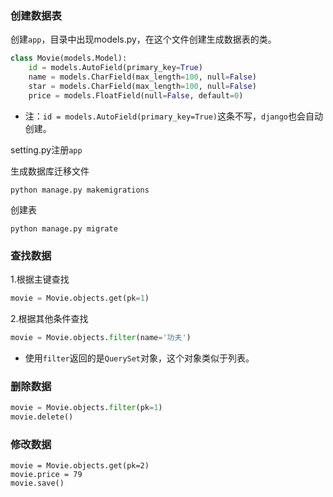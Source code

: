 ### 创建数据表
创建`app`，目录中出现models.py，在这个文件创建生成数据表的类。

```python
class Movie(models.Model):
    id = models.AutoField(primary_key=True)
    name = models.CharField(max_length=100, null=False)
    star = models.CharField(max_length=100, null=False)
    price = models.FloatField(null=False, default=0)
```
* 注：`id = models.AutoField(primary_key=True)`这条不写，`django`也会自动创建。

setting.py注册`app`

生成数据库迁移文件

```
python manage.py makemigrations
```

创建表

```
python manage.py migrate
```

### 查找数据
1.根据主键查找

```python
movie = Movie.objects.get(pk=1)
```
2.根据其他条件查找

```python
movie = Movie.objects.filter(name='功夫')
```
* 使用`filter`返回的是`QuerySet`对象，这个对象类似于列表。

### 删除数据

```python
movie = Movie.objects.filter(pk=1)
movie.delete()

```

### 修改数据

```
movie = Movie.objects.get(pk=2)
movie.price = 79
movie.save()
```
